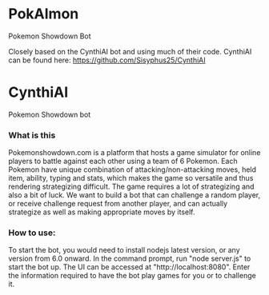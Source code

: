 # PokAImon
Pokemon Showdown Bot

Closely based on the CynthiAI bot and using much of their code.
CynthiAI can be found here: https://github.com/Sisyphus25/CynthiAI

# CynthiAI
Pokemon Showdown bot

### What is this

Pokemonshowdown.com is a platform that hosts a game simulator for online players to battle against each other using a team of 6 Pokemon. Each Pokemon have unique combination of attacking/non-attacking moves, held item, ability, typing and stats, which makes the game so versatile and thus rendering strategizing difficult. The game requires a lot of strategizing and also a bit of luck. We want to build a bot that can challenge a random player, or receive challenge request from another player, and can actually strategize as well as making appropriate moves by itself.

### How to use:

To start the bot, you would need to install nodejs latest version, or any version from 6.0 onward. In the command prompt, run "node server.js" to start the bot up. The UI can be accessed at "http://localhost:8080". Enter the information required to have the bot play games for you or to challenge it. 
